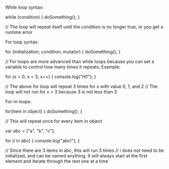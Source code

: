 While loop syntax:


while (condition)
{
    doSomething();
}

// The loop will repeat itself until the condition is no longer true, or you get a runtime error



For loop syntax:


for (initialization; condition; mutator)
{
    doSomething();
}


// For loops are more advanced than while loops because you can set a variable to control how many times it repeats; Example:

for (x = 0; x < 3; x++)
{
    console.log("HI!");
}

// The above for loop will repeat 3 times for x with value 0, 1, and 2
// The loop will not run for x = 3 because 3 is not less than 3



For-in loops:


for(item in object)
{
    doSomething();
}

// This will repeat once for every item in object


var abc = ["a", "b", "c"];

for (i in abc)
{
    console.log("abc!");
}

// Since there are 3 items in abc, this will run 3 times
// i does not need to be initialized, and can be named anything. It will always start at the first element and iterate through the rest one at a time